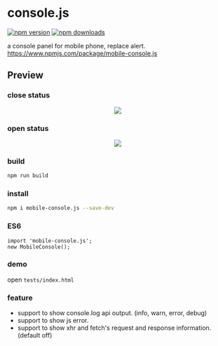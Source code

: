 # console.js

[![npm version](https://img.shields.io/npm/v/mobile-console.js.svg?style=flat-square)](https://www.npmjs.com/package/mobile-console.js)
[![npm downloads](https://img.shields.io/npm/dt/mobile-console.js.svg?style=flat-square)](https://www.npmjs.com/package/mobile-console.js)

a console panel for mobile phone, replace alert.
https://www.npmjs.com/package/mobile-console.js

Preview
-------

### close status
<div align="center">
    <img src="images/close.png" />
</div>

### open status
<div align="center">
    <img src="images/open.png" />
</div>

### build

``` bash
npm run build
```

### install

``` bash
npm i mobile-console.js --save-dev
```

### ES6

```
import 'mobile-console.js';
new MobileConsole();
```

### demo

open `tests/index.html`

### feature

- support to show console.log api output. (info, warn, error, debug)
- support to show js error.
- support to show xhr and fetch's request and response information. (default off)

